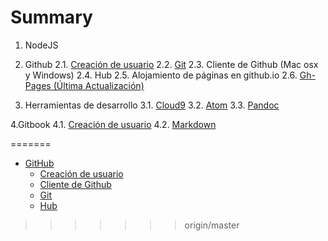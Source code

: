 # Summary

1. NodeJS

2. Github
  2.1. [Creación de usuario](chapter2/creacion-de-usuario.md)
  2.2. [Git](git.md)
  2.3. Cliente de Github (Mac osx y Windows)
  2.4. Hub
  2.5. Alojamiento de páginas en github.io
  2.6. [Gh-Pages (Última Actualización)](chapter2/gh-pages.md)
  
3. Herramientas de desarrollo
  3.1. [Cloud9](chapter3/c9.md)
  3.2. [Atom](chapter3/atom.md)
  3.3. [Pandoc](chapter3/pandoc.md)

4.Gitbook
  4.1. [Creación de usuario](chapter4/crear-un-usuario-en-gitbooks.md)
  4.2. [Markdown](chapter4/markdown.md)



=======
* [GitHub](github.md)
  * [Creación de usuario](chapter2/creacion-de-usuario.md)
  * [Cliente de Github](chapter2/github.md)
  * [Git](chapter2/git.md)
  * [Hub](chapter2/hub.md)
>>>>>>> origin/master

